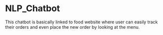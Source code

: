 # NLP_Chatbot
This chatbot is basically linked to food website where user can easily track their orders and even place the new order by looking at the menu.
